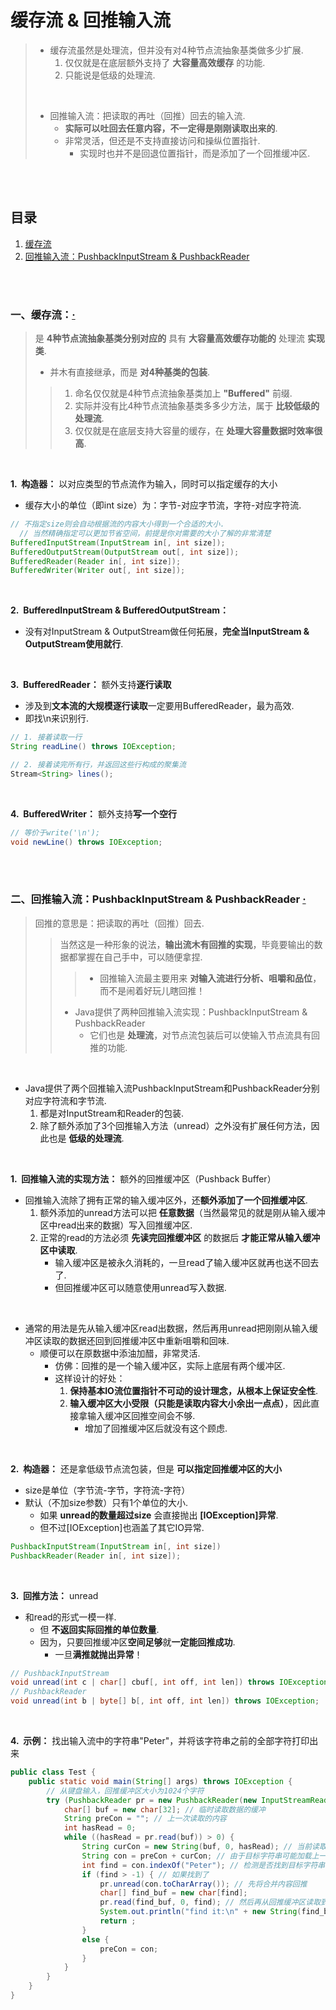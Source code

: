 # 缓存流 & 回推输入流
> - 缓存流虽然是处理流，但并没有对4种节点流抽象基类做多少扩展.
>   1. 仅仅就是在底层额外支持了 **大容量高效缓存** 的功能.
>   2. 只能说是低级的处理流.
>
> <br>
>
> - 回推输入流：把读取的再吐（回推）回去的输入流.
>   - **实际可以吐回去任意内容，不一定得是刚刚读取出来的**.
>   - 非常灵活，但还是不支持直接访问和操纵位置指针.
>      - 实现时也并不是回退位置指针，而是添加了一个回推缓冲区.

<br><br>

## 目录

1. [缓存流]()
2. [回推输入流：PushbackInputStream & PushbackReader]()

<br><br>

### 一、缓存流：[·](#目录)
> 是 **4种节点流抽象基类分别对应的** 具有 **大容量高效缓存功能的** 处理流 **实现类**.
>
> - 并木有直接继承，而是 **对4种基类的包装**.
>
>> 1. 命名仅仅就是4种节点流抽象基类加上 **"Buffered"** 前缀.
>> 2. 实际并没有比4种节点流抽象基类多多少方法，属于 **比较低级的处理流**.
>> 3. 仅仅就是在底层支持大容量的缓存，在 **处理大容量数据时效率很高**.

<br>

**1.&nbsp; 构造器：** 以对应类型的节点流作为输入，同时可以指定缓存的大小

- 缓存大小的单位（即int size）为：字节-对应字节流，字符-对应字符流.

```Java
// 不指定size则会自动根据流的内容大小得到一个合适的大小.
  // 当然精确指定可以更加节省空间，前提是你对需要的大小了解的非常清楚
BufferedInputStream(InputStream in[, int size]);
BufferedOutputStream(OutputStream out[, int size]);
BufferedReader(Reader in[, int size]);
BufferedWriter(Writer out[, int size]);
```

<br>

**2.&nbsp; BufferedInputStream & BufferedOutputStream：**

- 没有对InputStream & OutputStream做任何拓展，**完全当InputStream & OutputStream使用就行**.

<br>

**3.&nbsp; BufferedReader：** 额外支持**逐行读取**

- 涉及到**文本流的大规模逐行读取**一定要用BufferedReader，最为高效.
- 即找\\n来识别行.

```Java
// 1. 接着读取一行
String readLine() throws IOException;

// 2. 接着读完所有行，并返回这些行构成的聚集流
Stream<String> lines();
```

<br>

**4.&nbsp; BufferedWriter：** 额外支持**写一个空行**

```Java
// 等价于write('\n');
void newLine() throws IOException;
```

<br><br>

### 二、回推输入流：PushbackInputStream & PushbackReader  [·](#目录)
> 回推的意思是：把读取的再吐（回推）回去.
>
>> 当然这是一种形象的说法，**输出流木有回推的实现**，毕竟要输出的数据都掌握在自己手中，可以随便拿捏.
>>
>>> - 回推输入流最主要用来 **对输入流进行分析、咀嚼和品位**，而不是闹着好玩儿瞎回推！
>>
>> - Java提供了两种回推输入流实现：PushbackInputStream & PushbackReader
>>   - 它们也是 **处理流**，对节点流包装后可以使输入节点流具有回推的功能.

<br>

- Java提供了两个回推输入流PushbackInputStream和PushbackReader分别对应字符流和字节流.
   1. 都是对InputStream和Reader的包装.
   2. 除了额外添加了3个回推输入方法（unread）之外没有扩展任何方法，因此也是 **低级的处理流**.

<br>

**1.&nbsp; 回推输入流的实现方法：** 额外的回推缓冲区（Pushback Buffer）

- 回推输入流除了拥有正常的输入缓冲区外，还**额外添加了一个回推缓冲区**.
   1. 额外添加的unread方法可以把 **任意数据**（当然最常见的就是刚从输入缓冲区中read出来的数据）写入回推缓冲区.
   2. 正常的read的方法必须 **先读完回推缓冲区** 的数据后 **才能正常从输入缓冲区中读取**.
      - 输入缓冲区是被永久消耗的，一旦read了输入缓冲区就再也送不回去了.
      - 但回推缓冲区可以随意使用unread写入数据.

<br>

- 通常的用法是先从输入缓冲区read出数据，然后再用unread把刚刚从输入缓冲区读取的数据还回到回推缓冲区中重新咀嚼和回味.
   - 顺便可以在原数据中添油加醋，非常灵活.
      - 仿佛：回推的是一个输入缓冲区，实际上底层有两个缓冲区.
      - 这样设计的好处：
         1. **保持基本IO流位置指针不可动的设计理念，从根本上保证安全性**.
         2. **输入缓冲区大小受限（只能是读取内容大小余出一点点）**，因此直接拿输入缓冲区回推空间会不够.
            - 增加了回推缓冲区后就没有这个顾虑.

<br>

**2.&nbsp; 构造器：** 还是拿低级节点流包装，但是 **可以指定回推缓冲区的大小**

- size是单位（字节流-字节，字符流-字符）
- 默认（不加size参数）只有1个单位的大小.
   - 如果 **unread的数量超过size** 会直接抛出 **[IOException]异常**.
   - 但不过[IOException]也涵盖了其它IO异常.

```Java
PushbackInputStream(InputStream in[, int size])
PushbackReader(Reader in[, int size]);
```

<br>

**3.&nbsp; 回推方法：** unread

- 和read的形式一模一样.
   - 但 **不返回实际回推的单位数量**.
   - 因为，只要回推缓冲区**空间足够**就**一定能回推成功**.
      - 一旦**满推就抛出异常**！

```Java
// PushbackInputStream
void unread(int c | char[] cbuf[, int off, int len]) throws IOException;
// PushbackReader
void unread(int b | byte[] b[, int off, int len]) throws IOException;
```

<br>

**4.&nbsp; 示例：**  找出输入流中的字符串"Peter"，并将该字符串之前的全部字符打印出来

```Java
public class Test {  
    public static void main(String[] args) throws IOException {  
    	// 从键盘输入，回推缓冲区大小为1024个字符
        try (PushbackReader pr = new PushbackReader(new InputStreamReader(System.in), 1024)) {
            char[] buf = new char[32]; // 临时读取数据的缓冲  
            String preCon = ""; // 上一次读取的内容  
            int hasRead = 0;
            while ((hasRead = pr.read(buf)) > 0) {  
                String curCon = new String(buf, 0, hasRead); // 当前读取的内容  
                String con = preCon + curCon; // 由于目标字符串可能加载上一次和当前内容的中间，所以需要合并  
                int find = con.indexOf("Peter"); // 检测是否找到目标字符串  
                if (find > -1) { // 如果找到了  
                    pr.unread(con.toCharArray()); // 先将合并内容回推  
                    char[] find_buf = new char[find];
                    pr.read(find_buf, 0, find); // 然后再从回推缓冲区读取到目标字符串之前的位置  
                    System.out.println("find it:\n" + new String(find_buf, 0, find)); // 打印退出  
                    return ;  
                }  
                else {
                	preCon = con;
                }
            }  
        }  
    }  
}
```
